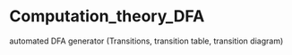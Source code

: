 # Computation_theory_DFA
automated DFA generator (Transitions, transition table, transition diagram)
